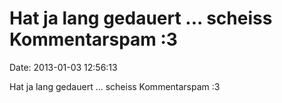 Hat ja lang gedauert \... scheiss Kommentarspam :3
==================================================

Date: 2013-01-03 12:56:13

Hat ja lang gedauert \... scheiss Kommentarspam :3
